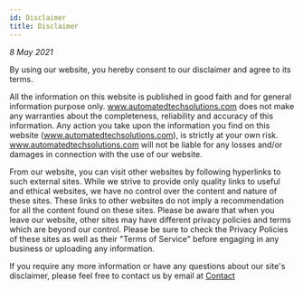 ```yaml
---
id: Disclaimer
title: Disclaimer
---
```


<i>8 May 2021</i>

By using our website, you hereby consent to our disclaimer and agree to its terms.

All the information on this website is published in good faith and for general information purpose only. www.automatedtechsolutions.com does not make any warranties about the completeness, reliability and accuracy of this information. Any action you take upon the information you find on this website (www.automatedtechsolutions.com), is strictly at your own risk. www.automatedtechsolutions.com will not be liable for any losses and/or damages in connection with the use of our website.

From our website, you can visit other websites by following hyperlinks to such external sites. While we strive to provide only quality links to useful and ethical websites, we have no control over the content and nature of these sites. These links to other websites do not imply a recommendation for all the content found on these sites. Please be aware that when you leave our website, other sites may have different privacy policies and terms which are beyond our control. Please be sure to check the Privacy Policies of these sites as well as their "Terms of Service" before engaging in any business or uploading any information.

If you require any more information or have any questions about our site's disclaimer, please feel free to contact us by email at [Contact](mailto:luke@automatedtechnicalsolutions.com)
